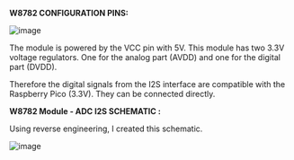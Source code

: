 
**W8782 CONFIGURATION PINS:**
														
	
															
![image](https://github.com/user-attachments/assets/f454d534-85d6-4497-8969-f345c23aa06a)



The module is powered by the VCC pin with 5V. This module has two 3.3V voltage regulators. One for the analog part (AVDD) and one for the digital part (DVDD).

Therefore the digital signals from the I2S interface are compatible with the Raspberry Pico (3.3V). They can be connected directly.

**W8782 Module - ADC I2S SCHEMATIC :** 

Using reverse engineering, I created this schematic.

![image](https://github.com/user-attachments/assets/3c1b162c-6e4d-4e85-b12e-8f6e02dfb5c0)
